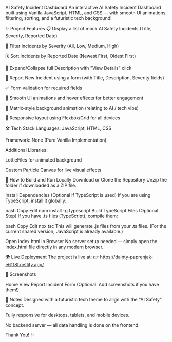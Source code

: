 AI Safety Incident Dashboard
An interactive AI Safety Incident Dashboard built using Vanilla JavaScript, HTML, and CSS — with smooth UI animations, filtering, sorting, and a futuristic tech background!

✨ Project Features
📋 Display a list of mock AI Safety Incidents (Title, Severity, Reported Date)

🎯 Filter incidents by Severity (All, Low, Medium, High)

🗓️ Sort incidents by Reported Date (Newest First, Oldest First)

🔎 Expand/Collapse full Description with "View Details" click

📝 Report New Incident using a form (with Title, Description, Severity fields)

✅ Form validation for required fields

🎨 Smooth UI animations and hover effects for better engagement

🧬 Matrix-style background animation (relating to AI / tech vibe)

📱 Responsive layout using Flexbox/Grid for all devices

🛠️ Tech Stack
Languages: JavaScript, HTML, CSS

Framework: None (Pure Vanilla Implementation)

Additional Libraries:

LottieFiles for animated background

Custom Particle Canvas for live visual effects

🚀 How to Build and Run Locally
Download or Clone the Repository
Unzip the folder if downloaded as a ZIP file.

Install Dependencies (Optional if TypeScript is used)
If you are using TypeScript, install it globally:

bash
Copy
Edit
npm install -g typescript
Build TypeScript Files (Optional Step)
If you have .ts files (TypeScript), compile them:

bash
Copy
Edit
npx tsc
This will generate .js files from your .ts files.
(For the current shared version, JavaScript is already available.)

Open index.html in Browser
No server setup needed — simply open the index.html file directly in any modern browser.

🌍 Live Deployment
The project is live at:
👉 https://dainty-paprenjak-e6118f.netlify.app/

📸 Screenshots

Home View	Report Incident Form
(Optional: Add screenshots if you have them!)

💬 Notes
Designed with a futuristic tech theme to align with the "AI Safety" concept.

Fully responsive for desktops, tablets, and mobile devices.

No backend server — all data handling is done on the frontend.

Thank You! ✨